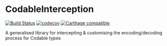 # CodableInterception

[![Build Status](https://travis-ci.com/greg/CodableInterception.svg?token=j2mxyGDSpdggCDnpjKs3&branch=master)](https://travis-ci.com/greg/CodableInterception)
[![codecov](https://codecov.io/gh/greg/CodableInterception/branch/master/graph/badge.svg?token=MBpJcLPmCu)](https://codecov.io/gh/greg/CodableInterception)
[![Carthage compatible](https://img.shields.io/badge/Carthage-compatible-4BC51D.svg?style=flat)](https://github.com/Carthage/Carthage)

A generalised library for intercepting &amp; customising the encoding/decoding process for Codable types
